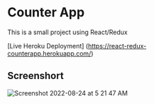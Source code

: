 # Counter App

This is a small project using React/Redux 

[Live Heroku Deployment] (https://react-redux-counterapp.herokuapp.com/)

## Screenshort

![Screenshot 2022-08-24 at 5 21 47 AM](https://user-images.githubusercontent.com/97092725/186285778-544ec8b5-11b3-4269-94d0-811d37851453.png)
